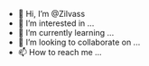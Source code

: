 - 👋 Hi, I’m @Zilvass
- 👀 I’m interested in ...
- 🌱 I’m currently learning ...
- 💞️ I’m looking to collaborate on ...
- 📫 How to reach me ...

<!---
Zilvass/Zilvass is a ✨ special ✨ repository because its `README.md` (this file) appears on your GitHub profile.
You can click the Preview link to take a look at your changes.
--->
